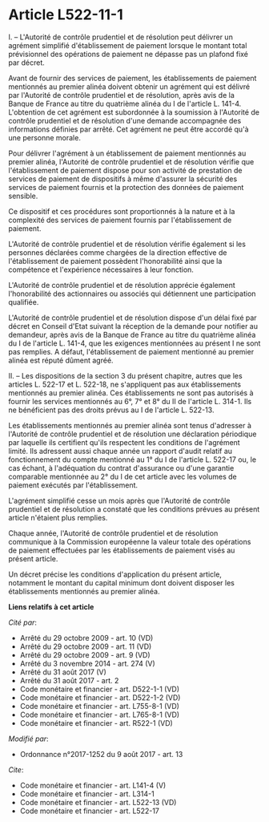 # Article L522-11-1

I. – L'Autorité de contrôle prudentiel et de résolution peut délivrer un agrément simplifié d'établissement de paiement
lorsque le montant total prévisionnel des opérations de paiement ne dépasse pas un plafond fixé par décret. 

Avant de fournir des services de paiement, les établissements de paiement mentionnés au premier alinéa doivent obtenir un
agrément qui est délivré par l'Autorité de contrôle prudentiel et de résolution, après avis de la Banque de France au titre
du quatrième alinéa du I de l'article L. 141-4. L'obtention de cet agrément est subordonnée à la soumission à l'Autorité de
contrôle prudentiel et de résolution d'une demande accompagnée des informations définies par arrêté. Cet agrément ne peut
être accordé qu'à une personne morale. 

Pour délivrer l'agrément à un établissement de paiement mentionnés au premier alinéa, l'Autorité de contrôle prudentiel et de
résolution vérifie que l'établissement de paiement dispose pour son activité de prestation de services de paiement de
dispositifs à même d'assurer la sécurité des services de paiement fournis et la protection des données de paiement sensible. 

Ce dispositif et ces procédures sont proportionnés à la nature et à la complexité des services de paiement fournis par
l'établissement de paiement. 

L'Autorité de contrôle prudentiel et de résolution vérifie également si les personnes déclarées comme chargées de la
direction effective de l'établissement de paiement possèdent l'honorabilité ainsi que la compétence et l'expérience
nécessaires à leur fonction. 

L'Autorité de contrôle prudentiel et de résolution apprécie également l'honorabilité des actionnaires ou associés qui
détiennent une participation qualifiée. 

L'Autorité de contrôle prudentiel et de résolution dispose d'un délai fixé par décret en Conseil d'Etat suivant la réception
de la demande pour notifier au demandeur, après avis de la Banque de France au titre du quatrième alinéa du I de l'article L.
141-4, que les exigences mentionnées au présent I ne sont pas remplies. A défaut, l'établissement de paiement mentionné au
premier alinéa est réputé dûment agréé. 

II. – Les dispositions de la section 3 du présent chapitre, autres que les articles L. 522-17 et L. 522-18, ne s'appliquent
pas aux établissements mentionnés au premier alinéa. Ces établissements ne sont pas autorisés à fournir les services
mentionnés au 6°, 7° et 8° du II de l'article L. 314-1. Ils ne bénéficient pas des droits prévus au I de l'article L.
522-13. 

Les établissements mentionnés au premier alinéa sont tenus d'adresser à l'Autorité de contrôle prudentiel et de résolution
une déclaration périodique par laquelle ils certifient qu'ils respectent les conditions de l'agrément limité. Ils adressent
aussi chaque année un rapport d'audit relatif au fonctionnement du compte mentionné au 1° du I de l'article L. 522-17 ou, le
cas échant, à l'adéquation du contrat d'assurance ou d'une garantie comparable mentionnée au 2° du I de cet article avec les
volumes de paiement exécutés par l'établissement. 

L'agrément simplifié cesse un mois après que l'Autorité de contrôle prudentiel et de résolution a constaté que les conditions
prévues au présent article n'étaient plus remplies. 

Chaque année, l'Autorité de contrôle prudentiel et de résolution communique à la Commission européenne la valeur totale des
opérations de paiement effectuées par les établissements de paiement visés au présent article. 

Un décret précise les conditions d'application du présent article, notamment le montant du capital minimum dont doivent
disposer les établissements mentionnés au premier alinéa.

**Liens relatifs à cet article**

_Cité par_:

  - Arrêté du 29 octobre 2009 - art. 10 (VD)
  - Arrêté du 29 octobre 2009 - art. 11 (VD)
  - Arrêté du 29 octobre 2009 - art. 9 (VD)
  - Arrêté du 3 novembre 2014 - art. 274 (V)
  - Arrêté du 31 août 2017 (V)
  - Arrêté du 31 août 2017 - art. 2
  - Code monétaire et financier - art. D522-1-1 (VD)
  - Code monétaire et financier - art. D522-1-2 (VD)
  - Code monétaire et financier - art. L755-8-1 (VD)
  - Code monétaire et financier - art. L765-8-1 (VD)
  - Code monétaire et financier - art. R522-1 (VD)

_Modifié par_:

  - Ordonnance n°2017-1252 du 9 août 2017 - art. 13

_Cite_:

  - Code monétaire et financier - art. L141-4 (V)
  - Code monétaire et financier - art. L314-1
  - Code monétaire et financier - art. L522-13 (VD)
  - Code monétaire et financier - art. L522-17
